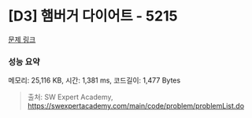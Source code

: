 # [D3] 햄버거 다이어트 - 5215 

[문제 링크](https://swexpertacademy.com/main/code/problem/problemDetail.do?contestProbId=AWT-lPB6dHUDFAVT) 

### 성능 요약

메모리: 25,116 KB, 시간: 1,381 ms, 코드길이: 1,477 Bytes



> 출처: SW Expert Academy, https://swexpertacademy.com/main/code/problem/problemList.do